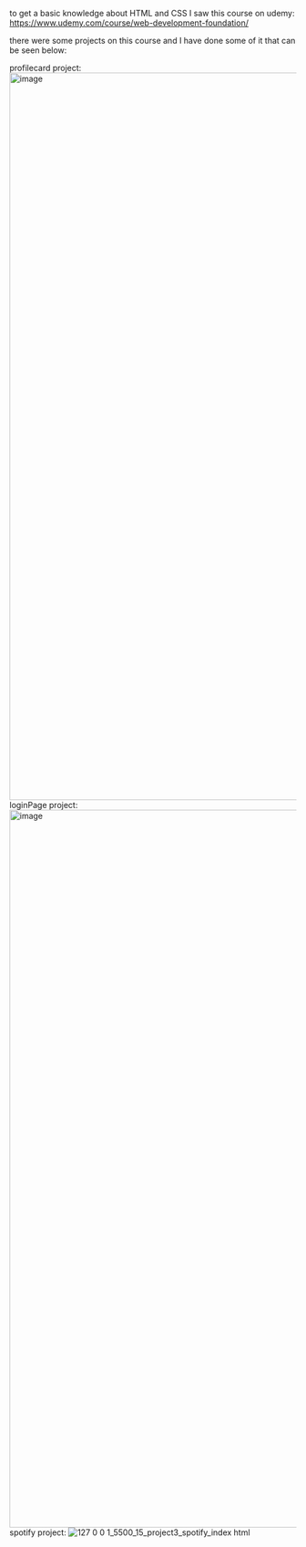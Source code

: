 to get a basic knowledge about HTML and CSS I saw this course on udemy: https://www.udemy.com/course/web-development-foundation/

there were some projects on this course and I have done some of it that can be seen below:

profilecard project:
<img width="1276" alt="image" src="https://github.com/mzmask/frontend-HTML-CSS/assets/145260473/75acc61f-134a-440a-98f6-1e346f78f837">
loginPage project:
<img width="1259" alt="image" src="https://github.com/mzmask/frontend-HTML-CSS/assets/145260473/843f424f-43e0-4645-8e09-9bcbcc73769f">
spotify project:
![127 0 0 1_5500_15_project3_spotify_index html](https://github.com/mzmask/frontend-HTML-CSS/assets/145260473/a21b3689-2663-4e1d-865e-1f14df61143f)
